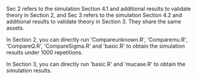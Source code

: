 Sec 2 refers to the simulation Section 4.1 and additional results to validate theory in Section 2, and Sec 3 refers to the simulation Section 4.2 and additional results to validate theory in Section 3. They share the same assets.


In Section 2, you can directly run 'Compareunknown.R', 'Comparemu.R', 'CompareQ.R', 'CompareSigma.R' and 'basic.R' to obtain the simulation results under 1000 repetitions.

In Section 3, you can directly run 'basic.R' and 'mucase.R' to obtain the simulation results.
